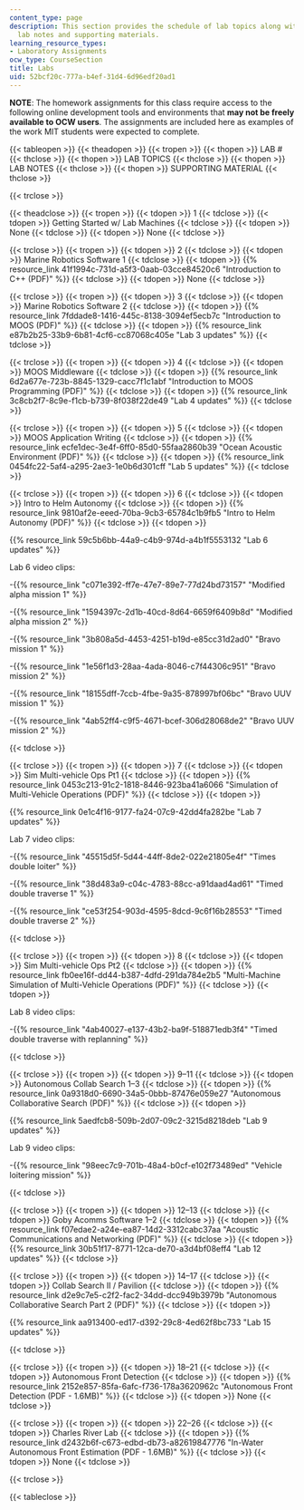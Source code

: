 ```yaml
---
content_type: page
description: This section provides the schedule of lab topics along with associated
  lab notes and supporting materials.
learning_resource_types:
- Laboratory Assignments
ocw_type: CourseSection
title: Labs
uid: 52bcf20c-777a-b4ef-31d4-6d96edf20ad1
---
```


**NOTE**: The homework assignments for this class require access to the following online development tools and environments that **may not be freely available to OCW users**. The assignments are included here as examples of the work MIT students were expected to complete.

{{< tableopen >}}
{{< theadopen >}}
{{< tropen >}}
{{< thopen >}}
LAB #
{{< thclose >}}
{{< thopen >}}
LAB TOPICS
{{< thclose >}}
{{< thopen >}}
LAB NOTES
{{< thclose >}}
{{< thopen >}}
SUPPORTING MATERIAL
{{< thclose >}}

{{< trclose >}}

{{< theadclose >}}
{{< tropen >}}
{{< tdopen >}}
1
{{< tdclose >}}
{{< tdopen >}}
Getting Started w/ Lab Machines
{{< tdclose >}}
{{< tdopen >}}
None
{{< tdclose >}}
{{< tdopen >}}
None
{{< tdclose >}}

{{< trclose >}}
{{< tropen >}}
{{< tdopen >}}
2
{{< tdclose >}}
{{< tdopen >}}
Marine Robotics Software 1
{{< tdclose >}}
{{< tdopen >}}
{{% resource_link 41f1994c-731d-a5f3-0aab-03cce84520c6 "Introduction to C++ (PDF)" %}}
{{< tdclose >}}
{{< tdopen >}}
None
{{< tdclose >}}

{{< trclose >}}
{{< tropen >}}
{{< tdopen >}}
3
{{< tdclose >}}
{{< tdopen >}}
Marine Robotics Software 2
{{< tdclose >}}
{{< tdopen >}}
{{% resource_link 7fddade8-1416-445c-8138-3094ef5ecb7c "Introduction to MOOS (PDF)" %}}
{{< tdclose >}}
{{< tdopen >}}
{{% resource_link e87b2b25-33b9-6b81-4cf6-cc87068c405e "Lab 3 updates" %}}
{{< tdclose >}}

{{< trclose >}}
{{< tropen >}}
{{< tdopen >}}
4
{{< tdclose >}}
{{< tdopen >}}
MOOS Middleware
{{< tdclose >}}
{{< tdopen >}}
{{% resource_link 6d2a677e-723b-8845-1329-cacc7f1c1abf "Introduction to MOOS Programming (PDF)" %}}
{{< tdclose >}}
{{< tdopen >}}
{{% resource_link 3c8cb2f7-8c9e-f1cb-b739-8f038f22de49 "Lab 4 updates" %}}
{{< tdclose >}}

{{< trclose >}}
{{< tropen >}}
{{< tdopen >}}
5
{{< tdclose >}}
{{< tdopen >}}
MOOS Application Writing
{{< tdclose >}}
{{< tdopen >}}
{{% resource_link ecfe1dec-3e4f-6ff0-85d0-55faa2860b39 "Ocean Acoustic Environment (PDF)" %}}
{{< tdclose >}}
{{< tdopen >}}
{{% resource_link 0454fc22-5af4-a295-2ae3-1e0b6d301cff "Lab 5 updates" %}}
{{< tdclose >}}

{{< trclose >}}
{{< tropen >}}
{{< tdopen >}}
6
{{< tdclose >}}
{{< tdopen >}}
Intro to Helm Autonomy
{{< tdclose >}}
{{< tdopen >}}
{{% resource_link 9810af2e-eeed-70ba-9cb3-65784c1b9fb5 "Intro to Helm Autonomy (PDF)" %}}
{{< tdclose >}}
{{< tdopen >}}


{{% resource_link 59c5b6bb-44a9-c4b9-974d-a4b1f5553132 "Lab 6 updates" %}}

Lab 6 video clips:

\-{{% resource_link "c071e392-ff7e-47e7-89e7-77d24bd73157" "Modified alpha mission 1" %}}

\-{{% resource_link "1594397c-2d1b-40cd-8d64-6659f6409b8d" "Modified alpha mission 2" %}}

\-{{% resource_link "3b808a5d-4453-4251-b19d-e85cc31d2ad0" "Bravo mission 1" %}}

\-{{% resource_link "1e56f1d3-28aa-4ada-8046-c7f44306c951" "Bravo mission 2" %}}

\-{{% resource_link "18155dff-7ccb-4fbe-9a35-878997bf06bc" "Bravo UUV mission 1" %}}

\-{{% resource_link "4ab52ff4-c9f5-4671-bcef-306d28068de2" "Bravo UUV mission 2" %}}


{{< tdclose >}}

{{< trclose >}}
{{< tropen >}}
{{< tdopen >}}
7
{{< tdclose >}}
{{< tdopen >}}
Sim Multi-vehicle Ops Pt1
{{< tdclose >}}
{{< tdopen >}}
{{% resource_link 0453c213-91c2-1818-8446-923ba41a6066 "Simulation of Multi-Vehicle Operations (PDF)" %}}
{{< tdclose >}}
{{< tdopen >}}


{{% resource_link 0e1c4f16-9177-fa24-07c9-42dd4fa282be "Lab 7 updates" %}}

Lab 7 video clips:

\-{{% resource_link "45515d5f-5d44-44ff-8de2-022e21805e4f" "Times double loiter" %}}

\-{{% resource_link "38d483a9-c04c-4783-88cc-a91daad4ad61" "Timed double traverse 1" %}}

\-{{% resource_link "ce53f254-903d-4595-8dcd-9c6f16b28553" "Timed double traverse 2" %}}


{{< tdclose >}}

{{< trclose >}}
{{< tropen >}}
{{< tdopen >}}
8
{{< tdclose >}}
{{< tdopen >}}
Sim Multi-vehicle Ops Pt2
{{< tdclose >}}
{{< tdopen >}}
{{% resource_link fb0ee16f-dd44-b387-4dfd-291da784e2b5 "Multi-Machine Simulation of Multi-Vehicle Operations (PDF)" %}}
{{< tdclose >}}
{{< tdopen >}}


Lab 8 video clips:

\-{{% resource_link "4ab40027-e137-43b2-ba9f-518871edb3f4" "Timed double traverse with replanning" %}}


{{< tdclose >}}

{{< trclose >}}
{{< tropen >}}
{{< tdopen >}}
9–11
{{< tdclose >}}
{{< tdopen >}}
Autonomous Collab Search 1–3
{{< tdclose >}}
{{< tdopen >}}
{{% resource_link 0a9318d0-6690-34a5-0bbb-87476e059e27 "Autonomous Collaborative Search (PDF)" %}}
{{< tdclose >}}
{{< tdopen >}}


{{% resource_link 5aedfcb8-509b-2d07-09c2-3215d8218deb "Lab 9 updates" %}}

Lab 9 video clips:

\-{{% resource_link "98eec7c9-701b-48a4-b0cf-e102f73489ed" "Vehicle loitering mission" %}}


{{< tdclose >}}

{{< trclose >}}
{{< tropen >}}
{{< tdopen >}}
12–13
{{< tdclose >}}
{{< tdopen >}}
Goby Acomms Software 1–2
{{< tdclose >}}
{{< tdopen >}}
{{% resource_link f07edae2-a24e-ea87-14d2-3312cabc37aa "Acoustic Communications and Networking (PDF)" %}}
{{< tdclose >}}
{{< tdopen >}}
{{% resource_link 30b51f17-8771-12ca-de70-a3d4bf08eff4 "Lab 12 updates" %}}
{{< tdclose >}}

{{< trclose >}}
{{< tropen >}}
{{< tdopen >}}
14–17
{{< tdclose >}}
{{< tdopen >}}
Collab Search II / Pavilion
{{< tdclose >}}
{{< tdopen >}}
{{% resource_link d2e9c7e5-c2f2-fac2-34dd-dcc949b3979b "Autonomous Collaborative Search Part 2 (PDF)" %}}
{{< tdclose >}}
{{< tdopen >}}


{{% resource_link aa913400-ed17-d392-29c8-4ed62f8bc733 "Lab 15 updates" %}}


{{< tdclose >}}

{{< trclose >}}
{{< tropen >}}
{{< tdopen >}}
18–21
{{< tdclose >}}
{{< tdopen >}}
Autonomous Front Detection
{{< tdclose >}}
{{< tdopen >}}
{{% resource_link 2152e857-85fa-6afc-f736-178a3620962c "Autonomous Front Detection (PDF - 1.6MB)" %}}
{{< tdclose >}}
{{< tdopen >}}
None
{{< tdclose >}}

{{< trclose >}}
{{< tropen >}}
{{< tdopen >}}
22–26
{{< tdclose >}}
{{< tdopen >}}
Charles River Lab
{{< tdclose >}}
{{< tdopen >}}
{{% resource_link d2432b6f-c673-edbd-db73-a82619847776 "In-Water Autonomous Front Estimation (PDF - 1.6MB)" %}}
{{< tdclose >}}
{{< tdopen >}}
None
{{< tdclose >}}

{{< trclose >}}

{{< tableclose >}}